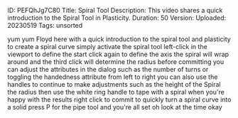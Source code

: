 ID: PEFQhJg7C80
Title: Spiral Tool
Description: This video shares a quick introduction to the Spiral Tool in Plasticity.
Duration: 50
Version: 
Uploaded: 20230519
Tags: unsorted

yum yum Floyd here with a quick
introduction to the spiral tool and
plasticity to create a spiral curve
simply activate the spiral tool
left-click in the viewport to define the
start click again to define the axis the
spiral will wrap around and the third
click will determine the radius before
committing you can adjust the attributes
in the dialog such as the number of
turns or toggling the handedness
attribute from left to right you can
also use the handles to continue to make
adjustments such as the height of the
Spiral the radius
then use the white ring handle to tape
with a spiral when you're happy with the
results right click to commit to quickly
turn a spiral curve into a solid press P
for the pipe tool and you're all set oh
look at the time
okay
